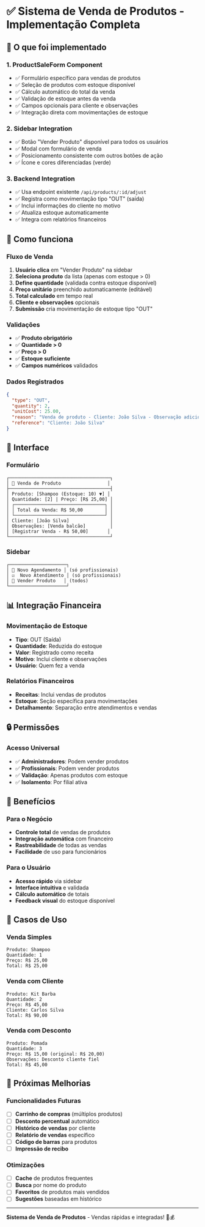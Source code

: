 # ✅ Sistema de Venda de Produtos - Implementação Completa

## 🎯 O que foi implementado

### 1. **ProductSaleForm Component**
- ✅ Formulário específico para vendas de produtos
- ✅ Seleção de produtos com estoque disponível
- ✅ Cálculo automático do total da venda
- ✅ Validação de estoque antes da venda
- ✅ Campos opcionais para cliente e observações
- ✅ Integração direta com movimentações de estoque

### 2. **Sidebar Integration**
- ✅ Botão "Vender Produto" disponível para todos os usuários
- ✅ Modal com formulário de venda
- ✅ Posicionamento consistente com outros botões de ação
- ✅ Ícone e cores diferenciadas (verde)

### 3. **Backend Integration**
- ✅ Usa endpoint existente `/api/products/:id/adjust`
- ✅ Registra como movimentação tipo "OUT" (saída)
- ✅ Inclui informações do cliente no motivo
- ✅ Atualiza estoque automaticamente
- ✅ Integra com relatórios financeiros

## 🔧 Como funciona

### Fluxo de Venda
1. **Usuário clica** em "Vender Produto" na sidebar
2. **Seleciona produto** da lista (apenas com estoque > 0)
3. **Define quantidade** (validada contra estoque disponível)
4. **Preço unitário** preenchido automaticamente (editável)
5. **Total calculado** em tempo real
6. **Cliente e observações** opcionais
7. **Submissão** cria movimentação de estoque tipo "OUT"

### Validações
- ✅ **Produto obrigatório**
- ✅ **Quantidade > 0**
- ✅ **Preço > 0**
- ✅ **Estoque suficiente**
- ✅ **Campos numéricos** validados

### Dados Registrados
```json
{
  "type": "OUT",
  "quantity": 2,
  "unitCost": 25.00,
  "reason": "Venda de produto - Cliente: João Silva - Observação adicional",
  "reference": "Cliente: João Silva"
}
```

## 🎨 Interface

### Formulário
```
┌─────────────────────────────────────┐
│ 🛒 Venda de Produto                 │
├─────────────────────────────────────┤
│ Produto: [Shampoo (Estoque: 10) ▼] │
│ Quantidade: [2] | Preço: [R$ 25,00] │
│ ┌─────────────────────────────────┐ │
│ │ Total da Venda: R$ 50,00        │ │
│ └─────────────────────────────────┘ │
│ Cliente: [João Silva]               │
│ Observações: [Venda balcão]         │
│ [Registrar Venda - R$ 50,00]       │
└─────────────────────────────────────┘
```

### Sidebar
```
┌─────────────────────┐
│ 📅 Novo Agendamento │ (só profissionais)
│ ☑️  Novo Atendimento │ (só profissionais)
│ 🛒 Vender Produto   │ (todos)
└─────────────────────┘
```

## 📊 Integração Financeira

### Movimentação de Estoque
- **Tipo**: OUT (Saída)
- **Quantidade**: Reduzida do estoque
- **Valor**: Registrado como receita
- **Motivo**: Inclui cliente e observações
- **Usuário**: Quem fez a venda

### Relatórios Financeiros
- **Receitas**: Inclui vendas de produtos
- **Estoque**: Seção específica para movimentações
- **Detalhamento**: Separação entre atendimentos e vendas

## 🔒 Permissões

### Acesso Universal
- ✅ **Administradores**: Podem vender produtos
- ✅ **Profissionais**: Podem vender produtos
- ✅ **Validação**: Apenas produtos com estoque
- ✅ **Isolamento**: Por filial ativa

## 🚀 Benefícios

### Para o Negócio
- **Controle total** de vendas de produtos
- **Integração automática** com financeiro
- **Rastreabilidade** de todas as vendas
- **Facilidade** de uso para funcionários

### Para o Usuário
- **Acesso rápido** via sidebar
- **Interface intuitiva** e validada
- **Cálculo automático** de totais
- **Feedback visual** do estoque disponível

## 🎯 Casos de Uso

### Venda Simples
```
Produto: Shampoo
Quantidade: 1
Preço: R$ 25,00
Total: R$ 25,00
```

### Venda com Cliente
```
Produto: Kit Barba
Quantidade: 2
Preço: R$ 45,00
Cliente: Carlos Silva
Total: R$ 90,00
```

### Venda com Desconto
```
Produto: Pomada
Quantidade: 3
Preço: R$ 15,00 (original: R$ 20,00)
Observações: Desconto cliente fiel
Total: R$ 45,00
```

## 🔄 Próximas Melhorias

### Funcionalidades Futuras
- [ ] **Carrinho de compras** (múltiplos produtos)
- [ ] **Desconto percentual** automático
- [ ] **Histórico de vendas** por cliente
- [ ] **Relatório de vendas** específico
- [ ] **Código de barras** para produtos
- [ ] **Impressão de recibo**

### Otimizações
- [ ] **Cache** de produtos frequentes
- [ ] **Busca** por nome do produto
- [ ] **Favoritos** de produtos mais vendidos
- [ ] **Sugestões** baseadas em histórico

---

**Sistema de Venda de Produtos** - Vendas rápidas e integradas! 🛒💰